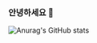 ### 안녕하세요 👋
![Anurag's GitHub stats](https://github-readme-stats.vercel.app/api?username=kimmj8205&count_private=true&include_all_commits=true&show_icons=true&theme=buefy)
<!--
**kimmj8205/kimmj8205** is a ✨ _special_ ✨ repository because its `README.md` (this file) appears on your GitHub profile.

Here are some ideas to get you started:

- 🔭 I’m currently working on ...
- 🌱 I’m currently learning ...
- 👯 I’m looking to collaborate on ...
- 🤔 I’m looking for help with ...
- 💬 Ask me about ...
- 📫 How to reach me: ...
- 😄 Pronouns: ...
- ⚡ Fun fact: ...
-->
